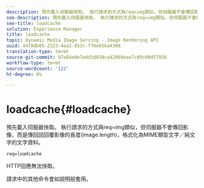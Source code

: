 ```yaml
---
description: 預先載入伺服器快取。 執行請求的方式與req=img類似，但伺服器不會傳回影像，而是傳回回回覆影像的長度(image.length)，格式化為MIME類型文字／純文字的文字資料。
seo-description: 預先載入伺服器快取。 執行請求的方式與req=img類似，但伺服器不會傳回影像，而是傳回回回覆影像的長度(image.length)，格式化為MIME類型文字／純文字的文字資料。
seo-title: loadcache
solution: Experience Manager
title: loadcache
topic: Dynamic Media Image Serving - Image Rendering API
uuid: 44f0db05-2323-4aa2-853c-f78e656a4308
translation-type: tm+mt
source-git-commit: 97a84e8e7edd3d834ca42069eae7c09c00d57938
workflow-type: tm+mt
source-wordcount: '122'
ht-degree: 0%

---
```



# loadcache{#loadcache}

預先載入伺服器快取。 執行請求的方式與req=img類似，但伺服器不會傳回影像，而是傳回回回覆影像的長度(image.length)，格式化為MIME類型文字／純文字的文字資料。

`req=loadcache`

HTTP回應無法快取。

請求中的其他命令會如說明般套用。
